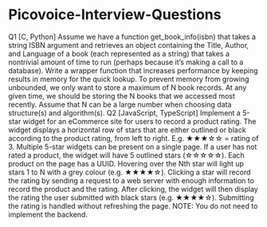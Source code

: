 # Picovoice-Interview-Questions
Q1 [C, Python] Assume we have a function get_book_info(isbn) that takes a string ISBN argument and retrieves an object containing the Title, Author, and Language of a book (each represented as a string) that takes a nontrivial amount of time to run (perhaps because it’s making a call to a database). Write a wrapper function that increases performance by keeping results in memory for the quick lookup. To prevent memory from growing unbounded, we only want to store a maximum of N book records. At any given time, we should be storing the N books that we accessed most recently. Assume that N can be a large number when choosing data structure(s) and algorithm(s). 
Q2 [JavaScript, TypeScript] Implement a 5-star widget for an eCommerce site for users to record a product rating. The widget displays a horizontal row of stars that are either outlined or black according to the product rating, from left to right. E.g. ★★★☆☆ = rating of 3. Multiple 5-star widgets can be present on a single page. If a user has not rated a product, the widget will have 5 outlined stars (☆☆☆☆☆). Each product on the page has a UUID. Hovering over the Nth star will light up stars 1 to N with a grey colour (e.g. ★★★★☆). Clicking a star will record the rating by sending a request to a web server with enough information to record the product and the rating. After clicking, the widget will then display the rating the user submitted with black stars (e.g. ★★★★☆). Submitting the rating is handled without refreshing the page. NOTE: You do not need to implement the backend. 
